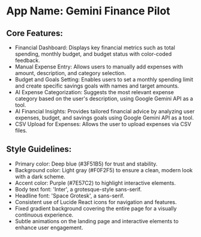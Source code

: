 # **App Name**: Gemini Finance Pilot

## Core Features:

- Financial Dashboard: Displays key financial metrics such as total spending, monthly budget, and budget status with color-coded feedback.
- Manual Expense Entry: Allows users to manually add expenses with amount, description, and category selection.
- Budget and Goals Setting: Enables users to set a monthly spending limit and create specific savings goals with names and target amounts.
- AI Expense Categorization: Suggests the most relevant expense category based on the user's description, using Google Gemini API as a tool.
- AI Financial Insights: Provides tailored financial advice by analyzing user expenses, budget, and savings goals using Google Gemini API as a tool.
- CSV Upload for Expenses: Allows the user to upload expenses via CSV files.

## Style Guidelines:

- Primary color: Deep blue (#3F51B5) for trust and stability.
- Background color: Light gray (#F0F2F5) to ensure a clean, modern look with a dark scheme.
- Accent color: Purple (#7E57C2) to highlight interactive elements.
- Body text font: 'Inter', a grotesque-style sans-serif.
- Headline font: 'Space Grotesk', a sans-serif.
- Consistent use of Lucide React icons for navigation and features.
- Fixed gradient background covering the entire page for a visually continuous experience.
- Subtle animations on the landing page and interactive elements to enhance user engagement.